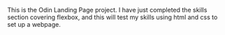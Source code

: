 This is the Odin Landing Page project. I have just completed the skills section covering flexbox, and this will test my skills using html and css to set up a webpage.